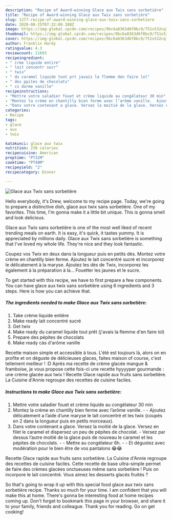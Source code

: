 ```yaml
---
description: "Recipe of Award-winning Glace aux Twix sans sorbetière"
title: "Recipe of Award-winning Glace aux Twix sans sorbetière"
slug: 1277-recipe-of-award-winning-glace-aux-twix-sans-sorbetiere
date: 2020-08-25T07:32:09.388Z
image: https://img-global.cpcdn.com/recipes/9bc6a8363d6f8bc9/751x532cq70/glace-aux-twix-sans-sorbetiere-photo-principale-de-la-recette.jpg
thumbnail: https://img-global.cpcdn.com/recipes/9bc6a8363d6f8bc9/751x532cq70/glace-aux-twix-sans-sorbetiere-photo-principale-de-la-recette.jpg
cover: https://img-global.cpcdn.com/recipes/9bc6a8363d6f8bc9/751x532cq70/glace-aux-twix-sans-sorbetiere-photo-principale-de-la-recette.jpg
author: Franklin Hardy
ratingvalue: 4.3
reviewcount: 11693
recipeingredient:
- " crme liquide entire"
- " lait concentr sucr"
- " twix"
- " du caramel liquide tout prt javais la flemme den faire lol"
- " des ppites de chocolats"
- " cs darme vanille"
recipeinstructions:
- "Mettre votre saladier fouet et crème liquide au congélateur 30 min"
- "Montez la crème en chantilly bien ferme avec l’arôme vanille.  Ajoutez délicatement a l’aide d’une maryse le lait concentré et les twix (coupés en 2 dans la longueur puis en petits morceaux)."
- "Dans votre contenant a glace. Versez la moitié de la glace. Versez en filet le caramel et dispersez un peu de pépites de chocolat. Versez par dessus l’autre moitié de la glace puis de nouveau le caramel et les pépites de chocolats.  Mettre au congélateur 6h.  Et dégustez avec modération pour le bien être de vos pantalons 😂😂"
categories:
- Recipe
tags:
- glace
- aux
- twix

katakunci: glace aux twix 
nutrition: 239 calories
recipecuisine: American
preptime: "PT32M"
cooktime: "PT49M"
recipeyield: "2"
recipecategory: Dinner

---
```



![Glace aux Twix sans sorbetière](https://img-global.cpcdn.com/recipes/9bc6a8363d6f8bc9/751x532cq70/glace-aux-twix-sans-sorbetiere-photo-principale-de-la-recette.jpg)

Hello everybody, it's Drew, welcome to my recipe page. Today, we're going to prepare a distinctive dish, glace aux twix sans sorbetière. One of my favorites. This time, I'm gonna make it a little bit unique. This is gonna smell and look delicious.

Glace aux Twix sans sorbetière is one of the most well liked of recent trending meals on earth. It is easy, it's quick, it tastes yummy. It is appreciated by millions daily. Glace aux Twix sans sorbetière is something that I've loved my whole life. They're nice and they look fantastic.

Coupez vos Twix en deux dans la longueur puis en petits dès. Montez votre crème en chantilly bien ferme. Ajoutez le lait concentré sucré et incorporez le délicatement à la maryse. Ajoutez les dès de Twix, incorporez les également à la préparation à la… Fouetter les jaunes et le sucre.


To get started with this recipe, we have to first prepare a few components. You can have glace aux twix sans sorbetière using 6 ingredients and 3 steps. Here is how you can achieve that.

<!--inarticleads1-->

##### The ingredients needed to make Glace aux Twix sans sorbetière:

1. Take  crème liquide entière
1. Make ready  lait concentré sucré
1. Get  twix
1. Make ready  du caramel liquide tout prêt (j&#39;avais la flemme d&#39;en faire lol)
1. Prepare  des pépites de chocolats
1. Make ready  càs d&#39;arôme vanille


Recette maison simple et accessible à tous. L&#39;été est toujours là, alors on en profite et on déguste de délicieuses glaces, faites maison of course, c&#39;est tellement meilleur ! :D Après ma recette de crème glacée mangue &amp; framboise, je vous propose cette fois-ci une recette hyyyyper gourmande : une crème glacée aux twix ! Recette Glace rapide aux fruits sans sorbetière. La Cuisine d&#39;Annie regroupe des recettes de cuisine faciles. 

<!--inarticleads2-->

##### Instructions to make Glace aux Twix sans sorbetière:

1. Mettre votre saladier fouet et crème liquide au congélateur 30 min
1. Montez la crème en chantilly bien ferme avec l’arôme vanille. -  - Ajoutez délicatement a l’aide d’une maryse le lait concentré et les twix (coupés en 2 dans la longueur puis en petits morceaux).
1. Dans votre contenant a glace. Versez la moitié de la glace. Versez en filet le caramel et dispersez un peu de pépites de chocolat. - Versez par dessus l’autre moitié de la glace puis de nouveau le caramel et les pépites de chocolats. -  - Mettre au congélateur 6h. -  - Et dégustez avec modération pour le bien être de vos pantalons 😂😂


Recette Glace rapide aux fruits sans sorbetière. La Cuisine d&#39;Annie regroupe des recettes de cuisine faciles. Cette recette de base ultra-simple permet de faire des crèmes glacées onctueuses même sans sorbetière ! Puis on incorpore le lait concentré. Vous aimez les desserts glacés fruités ? 

So that's going to wrap it up with this special food glace aux twix sans sorbetière recipe. Thanks so much for your time. I am confident that you will make this at home. There's gonna be interesting food at home recipes coming up. Don't forget to bookmark this page in your browser, and share it to your family, friends and colleague. Thank you for reading. Go on get cooking!
